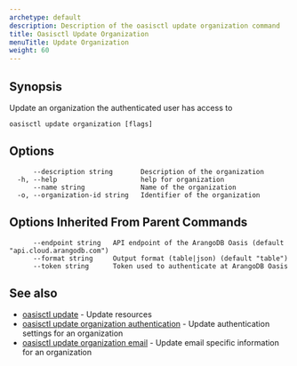 ```yaml
---
archetype: default
description: Description of the oasisctl update organization command
title: Oasisctl Update Organization
menuTitle: Update Organization
weight: 60
---
```

## Synopsis
Update an organization the authenticated user has access to

```
oasisctl update organization [flags]
```

## Options
```
      --description string       Description of the organization
  -h, --help                     help for organization
      --name string              Name of the organization
  -o, --organization-id string   Identifier of the organization
```

## Options Inherited From Parent Commands
```
      --endpoint string   API endpoint of the ArangoDB Oasis (default "api.cloud.arangodb.com")
      --format string     Output format (table|json) (default "table")
      --token string      Token used to authenticate at ArangoDB Oasis
```

## See also
* [oasisctl update](_index.md)	 - Update resources
* [oasisctl update organization authentication](update-organization-authentication.md)	 - Update authentication settings for an organization
* [oasisctl update organization email](update-organization-email.md)	 - Update email specific information for an organization

